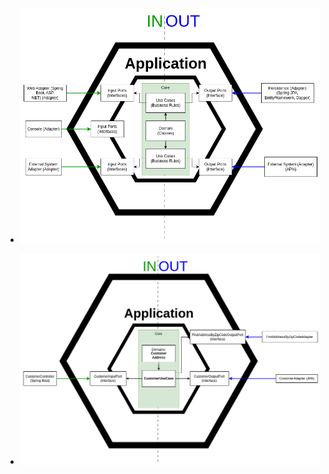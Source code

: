 - ![alt](Images/HexagonalArchitectureDiagram.png)

- ![alt](Images/HexagonalArchitecturePraticalDiagram.png)
